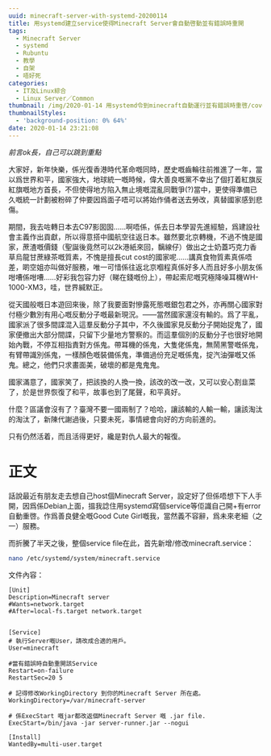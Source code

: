 ```yaml
---
uuid: minecraft-server-with-systemd-20200114
title: 用systemd建立service使得Minecraft Server會自動啓動並有錯誤時重開
tags:
  - Minecraft Server
  - systemd
  - Rubuntu
  - 教學
  - 自架
  - 唔好死
categories:
  - IT及Linux綜合
  - Linux Server／Common
thumbnail: /img/2020-01-14 用systemd令到minecraft自動運行並有錯誤時重啓/cover.png
thumbnailStyles:
  - 'background-position: 0% 64%'
date: 2020-01-14 23:21:08
---
```

*前言ok長，自己可以跳到重點*

大家好，新年快樂，係光復香港時代革命嘅同時，歷史嘅齒輪往前推進了一年，當以爲世界和平，國家強大，地球統一嘅時候，偉大善良嘅黨不幸出了個打着紅旗反紅旗嘅地方首長，不但使得地方陷入無止境嘅混亂同戰爭(?)當中，更使得準備已久嘅統一計劃被粉碎了仲要因爲面子唔可以將始作俑者送去勞改，真替國家感到悲傷。

期間，我去咗轉日本去C97影囡囡……啊唔係，係去日本學習先進經驗，爲建設社會主義作出貢獻，所以得意搭中國航空往返日本。雖然要北京轉機，不過不愧是國家，蔗渣嘅價錢（聖誕後竟然可以2k港紙來回，黐線仔）做出之士奶蓋巧克力香草烏龍甘蔗綠茶嘅質素，不愧是擅長cut cost的國家呢……講真食物質素真係唔差，啲空姐亦叫做好服務，唯一可惜係往返北京嗰程真係好多人而且好多小朋友係咁嘈係咁嘈……好彩我包容力好（睇在錢嘅份上），帶起索尼嘅究極降噪耳機WH-1000-XM3，哇，世界緘默正。

從天國般嘅日本遊回來後，除了我要面對慘露死態嘅銀包君之外，亦再關心國家對付極少數別有用心嘅反動分子嘅最新現況。——當然國家還沒有輸的。爲了平亂，國家派了很多間諜混入這羣反動分子其中，不久後國家見反動分子開始捉鬼了，國家便撤出大部分間諜，只留下少量地方警察的。而這羣個別的反動分子也很好地開始內戰，不停互相指責對方係鬼。帶耳機的係鬼，大隻佬係鬼，無鬧黑警嘅係鬼，有臂帶識別係鬼，一樣顏色嘅裝備係鬼，準備過份充足嘅係鬼，掟汽油彈嘅又係鬼。總之，他們只求畫面美，破壞的都是鬼鬼鬼。

國家滿意了，國家笑了，把該換的人換一換，該改的改一改，又可以安心割韭菜了，於是世界恢復了和平，故事也到了尾聲，和平真好。

什麼？區議會沒有了？臺灣不要一國兩制了？哈哈，讓該輸的人輸一輸，讓該淘汰的淘汰了，新陳代謝過後，只要未死，事情總會向好的方向前進的。

只有仍然活着，而且活得更好，纔是對仇人最大的報復。


# 正文
話說最近有朋友走去想自己host個Minecraft Server，設定好了但係唔想下下人手開，因爲係Debian上面，搵我諗住用systemd寫個service等佢識自己開+有error自動重啓。作爲善良健全嘅Good Cute Girl嘅我，當然義不容辭，爲未來老細（之一）服務。

而折騰了半天之後，整個service file在此，首先新增/修改minecraft.service：
```bash 
nano /etc/systemd/system/minecraft.service
```
文件內容：
```service
[Unit]
Description=Minecraft server
#Wants=network.target
#After=local-fs.target network.target


[Service]
# 執行Server嘅User，請改成合適的用戶。
User=minecraft

#當有錯誤時自動重開該Service
Restart=on-failure
RestartSec=20 5

# 記得修改WorkingDirectory 到你的Minecraft Server 所在處。
WorkingDirectory=/var/minecraft-server

# 係ExecStart 嘅jar都改返個Minecraft Server 嘅 .jar file.
ExecStart=/bin/java -jar server-runner.jar --nogui

[Install]
WantedBy=multi-user.target
```